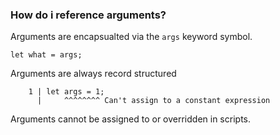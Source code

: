 
### How do i reference arguments?

Arguments are encapsualted via the `args` keyword symbol.

```tremor
let what = args;
```

Arguments are always record structured

```tremor
    1 | let args = 1;
      |     ^^^^^^^^ Can't assign to a constant expression
```

Arguments cannot be assigned to or overridden in scripts.


